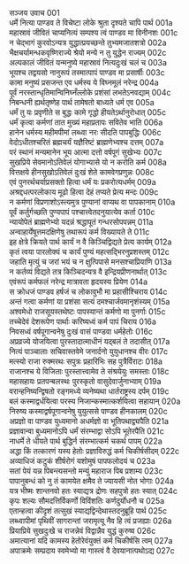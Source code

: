 सञ्जय उवाच	001  
धर्मे नित्या पाण्डव ते विचेष्टा लोके श्रुता दृश्यते चापि पार्थ	001a  
महास्रावं जीवितं चाप्यनित्यं सम्पश्य त्वं पाण्डव मा विनीनशः	001c  
न चेद्भागं कुरवोऽन्यत्र युद्धात्प्रयच्छन्ते तुभ्यमजातशत्रो	002a  
भैक्षचर्यामन्धकवृष्णिराज्ये श्रेयो मन्ये न तु युद्धेन राज्यम्	002c  
अल्पकालं जीवितं यन्मनुष्ये महास्रावं नित्यदुःखं चलं च	003a  
भूयश्च तद्वयसो नानुरूपं तस्मात्पापं पाण्डव मा प्रसार्षीः	003c  
कामा मनुष्यं प्रसजन्त एव धर्मस्य ये विघ्नमूलं नरेन्द्र	004a  
पूर्वं नरस्तान्धृतिमान्विनिघ्नँल्लोके प्रशंसां लभतेऽनवद्याम्	004c  
निबन्धनी ह्यर्थतृष्णेह पार्थ तामेषतो बाध्यते धर्म एव	005a  
धर्मं तु यः प्रवृणीते स बुद्धः कामे गृद्धो हीयतेऽर्थानुरोधात्	005c  
धर्मं कृत्वा कर्मणां तात मुख्यं महाप्रतापः सवितेव भाति	006a  
हानेन धर्मस्य महीमपीमां लब्ध्वा नरः सीदति पापबुद्धिः	006c  
वेदोऽधीतश्चरितं ब्रह्मचर्यं यज्ञैरिष्टं ब्राह्मणेभ्यश्च दत्तम्	007a  
परं स्थानं मन्यमानेन भूय आत्मा दत्तो वर्षपूगं सुखेभ्यः	007c  
सुखप्रिये सेवमानोऽतिवेलं योगाभ्यासे यो न करोति कर्म	008a  
वित्तक्षये हीनसुखोऽतिवेलं दुःखं शेते कामवेगप्रणुन्नः	008c  
एवं पुनरर्थचर्याप्रसक्तो हित्वा धर्मं यः प्रकरोत्यधर्मम्	009a  
अश्रद्दधत्परलोकाय मूढो हित्वा देहं तप्यते प्रेत्य मन्दः	009c  
न कर्मणां विप्रणाशोऽस्त्यमुत्र पुण्यानां वाप्यथ वा पापकानाम्	010a  
पूर्वं कर्तुर्गच्छति पुण्यपापं पश्चात्त्वेतदनुयात्येव कर्ता	010c  
न्यायोपेतं ब्राह्मणेभ्यो यदन्नं श्रद्धापूतं गन्धरसोपपन्नम्	011a  
अन्वाहार्येषूत्तमदक्षिणेषु तथारूपं कर्म विख्यायते ते	011c  
इह क्षेत्रे क्रियते पार्थ कार्यं न वै किञ्चिद्विद्यते प्रेत्य कार्यम्	012a  
कृतं त्वया पारलोक्यं च कार्यं पुण्यं महत्सद्भिरनुप्रशस्तम्	012c  
जहाति मृत्युं च जरां भयं च न क्षुत्पिपासे मनसश्चाप्रियाणि	013a  
न कर्तव्यं विद्यते तत्र किञ्चिदन्यत्र वै इन्द्रियप्रीणनार्थात्	013c  
एवंरूपं कर्मफलं नरेन्द्र मात्रावता हृदयस्य प्रियेण	014a  
स क्रोधजं पाण्डव हर्षजं च लोकावुभौ मा प्रहासीश्चिराय	014c  
अन्तं गत्वा कर्मणां या प्रशंसा सत्यं दमश्चार्जवमानृशंस्यम्	015a  
अश्वमेधो राजसूयस्तथेष्टः पापस्यान्तं कर्मणो मा पुनर्गाः	015c  
तच्चेदेवं देशरूपेण पार्थाः करिष्यध्वं कर्म पापं चिराय	016a  
निवसध्वं वर्षपूगान्वनेषु दुःखं वासं पाण्डवा धर्महेतोः	016c  
अप्रव्रज्ये योजयित्वा पुरस्तादात्माधीनं यद्बलं ते तदासीत्	017a  
नित्यं पाञ्चालाः सचिवास्तवेमे जनार्दनो युयुधानश्च वीरः	017c  
मत्स्यो राजा रुक्मरथः सपुत्रः प्रहारिभिः सह पुत्रैर्विराटः	018a  
राजानश्च ये विजिताः पुरस्तात्त्वामेव ते संश्रयेयुः समस्ताः	018c  
महासहायः प्रतपन्बलस्थः पुरस्कृतो वासुदेवार्जुनाभ्याम्	019a  
वरान्हनिष्यन्द्विषतो रङ्गमध्ये व्यनेष्यथा धार्तराष्ट्रस्य दर्पम्	019c  
बलं कस्माद्वर्धयित्वा परस्य निजान्कस्मात्कर्शयित्वा सहायान्	020a  
निरुष्य कस्माद्वर्षपूगान्वनेषु युयुत्ससे पाण्डव हीनकालम्	020c  
अप्रज्ञो वा पाण्डव युध्यमानो अधर्मज्ञो वा भूतिपथाद्व्यपैति	021a  
प्रज्ञावान्वा बुध्यमानोऽपि धर्मं संरम्भाद्वा सोऽपि भूतेरपैति	021c  
नाधर्मे ते धीयते पार्थ बुद्धिर्न संरम्भात्कर्म चकर्थ पापम्	022a  
अद्धा किं तत्कारणं यस्य हेतोः प्रज्ञाविरुद्धं कर्म चिकीर्षसीदम्	022c  
अव्याधिजं कटुकं शीर्षरोगं यशोमुषं पापफलोदयं च	023a  
सतां पेयं यन्न पिबन्त्यसन्तो मन्युं महाराज पिब प्रशाम्य	023c  
पापानुबन्धं को नु तं कामयेत क्षमैव ते ज्यायसी नोत भोगाः	024a  
यत्र भीष्मः शान्तनवो हतः स्याद्यत्र द्रोणः सहपुत्रो हतः स्यात्	024c  
कृपः शल्यः सौमदत्तिर्विकर्णो विविंशतिः कर्णदुर्योधनौ च	025a  
एतान्हत्वा कीदृशं तत्सुखं स्याद्यद्विन्देथास्तदनुब्रूहि पार्थ	025c  
लब्ध्वापीमां पृथिवीं सागरान्तां जरामृत्यू नैव हि त्वं प्रजह्याः	026a  
प्रियाप्रिये सुखदुःखे च राजन्नेवं विद्वान्नैव युद्धं कुरुष्व	026c  
अमात्यानां यदि कामस्य हेतोरेवंयुक्तं कर्म चिकीर्षसि त्वम्	027a  
अपाक्रमेः सम्प्रदाय स्वमेभ्यो मा गास्त्वं वै देवयानात्पथोऽद्य	027c  
